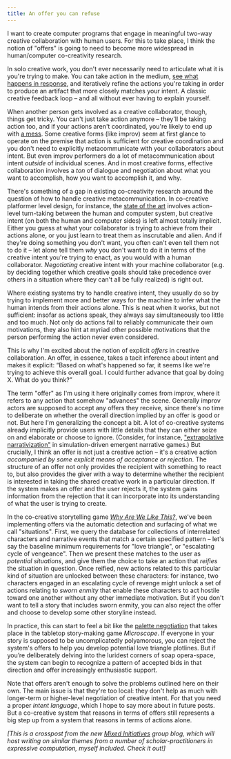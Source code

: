 ```yaml
---
title: An offer you can refuse
---
```

I want to create computer programs that engage in meaningful two-way creative collaboration with human users. For this to take place, I think the notion of "offers" is going to need to become more widespread in human/computer co-creativity research.

In solo creative work, you don't ever necessarily need to articulate what it is you're trying to make. You can take action in the medium, [see what happens in response](http://worrydream.com/LearnableProgramming/#react), and iteratively refine the actions you're taking in order to produce an artifact that more closely matches your intent. A classic creative feedback loop – and all without ever having to explain yourself.

When another person gets involved as a creative collaborator, though, things get tricky. You can't just take action anymore – they'll be taking action too, and if your actions aren't coordinated, you're likely to end up with [a mess](https://www.ribbonfarm.com/2017/01/05/tendrils-of-mess-in-our-brains/). Some creative forms (like improv) seem at first glance to operate on the premise that action is sufficient for creative coordination and you don't need to explicitly metacommunicate with your collaborators about intent. But even improv performers do a lot of metacommunication about intent _outside_ of individual scenes. And in most creative forms, effective collaboration involves a _ton_ of dialogue and negotiation about what you want to accomplish, how you want to accomplish it, and why.

There's something of a gap in existing co-creativity research around the question of how to handle creative metacommunication. In co-creative platformer level design, for instance, the [state of the art](https://arxiv.org/abs/1901.06417) involves action-level turn-taking between the human and computer system, but creative intent (on both the human and computer sides) is left almost totally implicit. Either you guess at what your collaborator is trying to achieve from their actions alone, or you just learn to treat them as inscrutable and alien. And if they're doing something you don't want, you often can't even tell them not to do it – let alone tell them _why_ you don't want to do it in terms of the creative intent you're trying to enact, as you would with a human collaborator. _Negotiating_ creative intent with your machine collaborator (e.g. by deciding together which creative goals should take precedence over others in a situation where they can't all be fully realized) is right out.

Where existing systems try to handle creative intent, they usually do so by trying to implement more and better ways for the machine to infer what the human intends from their actions alone. This is neat when it works, but not sufficient: insofar as actions speak, they always say simultaneously too little and too much. Not only do actions fail to reliably communicate their own motivations, they also hint at myriad other possible motivations that the person performing the action never even considered.

This is why I'm excited about the notion of explicit _offers_ in creative collaboration. An offer, in essence, takes a tacit inference about intent and makes it explicit: “Based on what's happened so far, it seems like we're trying to achieve this overall goal. I could further advance that goal by doing X. What do you think?”

The term "offer" as I'm using it here originally comes from improv, where it refers to any action that somehow "advances" the scene. Generally improv actors are supposed to accept any offers they receive, since there's no time to deliberate on whether the overall direction implied by an offer is good or not. But here I'm generalizing the concept a bit. A lot of co-creative systems already implicitly provide users with little details that they can either seize on and elaborate or choose to ignore. (Consider, for instance, ["extrapolative narrativization"](https://mkremins.github.io/publications/EvaluatingViaRetellings.pdf) in simulation-driven emergent narrative games.) But crucially, I think an offer is not just a creative action – it's a creative action _accompanied by some explicit means of acceptance or rejection_. The structure of an offer not only provides the recipient with something to react to, but also provides the giver with a way to determine whether the recipient is interested in taking the shared creative work in a particular direction. If the system makes an offer and the user rejects it, the system gains information from the rejection that it can incorporate into its understanding of what the user is trying to create.

In the co-creative storytelling game [_Why Are We Like This?_](https://mkremins.github.io/publications/WAWLT_FDG2020.pdf), we've been implementing offers via the automatic detection and surfacing of what we call "situations". First, we query the database for collections of interrelated characters and narrative events that match a certain specified pattern – let's say the baseline minimum requirements for "love triangle", or "escalating cycle of vengeance". Then we present these matches to the user as _potential situations_, and give them the choice to take an action that _reifies_ the situation in question. Once reified, new actions related to this particular kind of situation are unlocked between these characters: for instance, two characters engaged in an escalating cycle of revenge might unlock a set of actions relating to _sworn enmity_ that enable these characters to act hostile toward one another without any other immediate motivation. But if you don't want to tell a story that includes sworn enmity, you can also reject the offer and choose to develop some other storyline instead.

In practice, this can start to feel a bit like the [palette negotiation](https://gnomestew.com/steal-this-mechanic-microscopes-yesno-list/) that takes place in the tabletop story-making game _Microscope_. If everyone in your story is supposed to be uncomplicatedly polyamorous, you can reject the system's offers to help you develop potential love triangle plotlines. But if you’re deliberately delving into the luridest corners of soap opera-space, the system can begin to recognize a pattern of accepted bids in that direction and offer increasingly enthusiastic support.

Note that offers aren't enough to solve the problems outlined here on their own. The main issue is that they're too local: they don't help as much with longer-term or higher-level negotiation of creative intent. For that you need a proper _intent language_, which I hope to say more about in future posts. But a co-creative system that reasons in terms of offers still represents a big step up from a system that reasons in terms of actions alone.

_[This is a crosspost from the new [Mixed Initiatives](https://mixedinitiatives.github.io) group blog, which will host writing on similar themes from a number of scholar-practitioners in expressive computation, myself included. Check it out!]_
